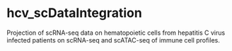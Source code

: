 # hcv_scDataIntegration
Projection of scRNA-seq data on hematopoietic cells from hepatitis C virus infected patients on scRNA-seq and scATAC-seq of immune cell profiles.
